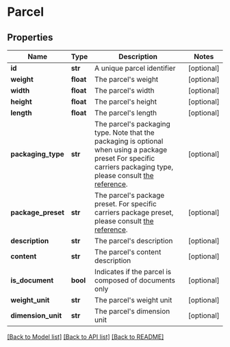 # Parcel

## Properties
Name | Type | Description | Notes
------------ | ------------- | ------------- | -------------
**id** | **str** | A unique parcel identifier | [optional] 
**weight** | **float** | The parcel&#39;s weight | [optional] 
**width** | **float** | The parcel&#39;s width | [optional] 
**height** | **float** | The parcel&#39;s height | [optional] 
**length** | **float** | The parcel&#39;s length | [optional] 
**packaging_type** | **str** |  The parcel&#39;s packaging type.  Note that the packaging is optional when using a package preset  For specific carriers packaging type, please consult [the reference](./UtilsApi.md#references).  | [optional] 
**package_preset** | **str** |  The parcel&#39;s package preset.  For specific carriers package preset, please consult [the reference](./UtilsApi.md#references).  | [optional] 
**description** | **str** | The parcel&#39;s description | [optional] 
**content** | **str** | The parcel&#39;s content description | [optional] 
**is_document** | **bool** | Indicates if the parcel is composed of documents only | [optional] 
**weight_unit** | **str** | The parcel&#39;s weight unit | [optional] 
**dimension_unit** | **str** | The parcel&#39;s dimension unit | [optional] 

[[Back to Model list]](../README.md#documentation-for-models) [[Back to API list]](../README.md#documentation-for-api-endpoints) [[Back to README]](../README.md)


